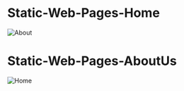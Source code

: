 # Static-Web-Pages-Home


![About](https://user-images.githubusercontent.com/81008413/117814944-8e6e0680-b282-11eb-8ec1-2fa1bfa373ed.png)

# Static-Web-Pages-AboutUs
![Home](https://user-images.githubusercontent.com/81008413/117814952-9037ca00-b282-11eb-9e54-69ab96739b47.png)
